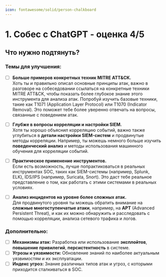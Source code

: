 ```yaml
---
icon: fontawesome/solid/person-chalkboard
---
```

# 1. Собес с ChatGPT - оценка 4/5

## Что нужно подтянуть?

### **Темы для улучшения:**

- [ ] **Больше примеров конкретных техник MITRE ATT&CK.**  
    Хоть ты и правильно описал основные принципы атак, важно в разговоре на собеседовании ссылаться на конкретные техники MITRE ATT&CK, чтобы показать более глубокое знание этого инструмента для анализа атак. Попробуй изучить базовые техники, такие как T1071 (Application Layer Protocol) или T1070 (Indicator Removal). Это поможет тебе более уверенно отвечать на вопросы, связанные с поведением атак.
    
- [ ] **Глубже в вопросы корреляции и настройки SIEM.**  
    Хотя ты хорошо объяснил корреляцию событий, важно также углубиться в **детали настройки SIEM-систем** и продвинутые методы корреляции. Например, ты можешь немного больше изучить **поведенческий анализ** и методы использования машинного обучения для корреляции событий.
    
- [ ] **Практическое применение инструментов.**  
    Если есть возможность, лучше попрактиковаться в реальных инструментах SOC, таких как SIEM-системы (например, Splunk, ELK), IDS/IPS (например, Suricata, Snort). Это даст тебе реальное представление о том, как работать с этими системами в реальных условиях.
    
- [ ] **Анализ инцидентов на уровне более сложных атак.**  
    Для продвинутого уровня ты можешь обратить внимание на **сложные многоступенчатые атаки**, например, на **APT** (Advanced Persistent Threat), и как их можно обнаружить и расследовать с помощью корреляции, анализа сетевого трафика и логов.
### **Дополнительно**: 

- [ ] **Механизмы атак:** Разработка или использование **эксплойтов**, **повышение привилегий**, **персистентность** в системе.
- [ ] **Угрозы и уязвимости:** Обновление знаний по наиболее актуальным уязвимостям и их эксплуатации.
- [ ] **Индекс угроз:** Знание различных типов атак и угроз, с которыми приходится сталкиваться в SOC.